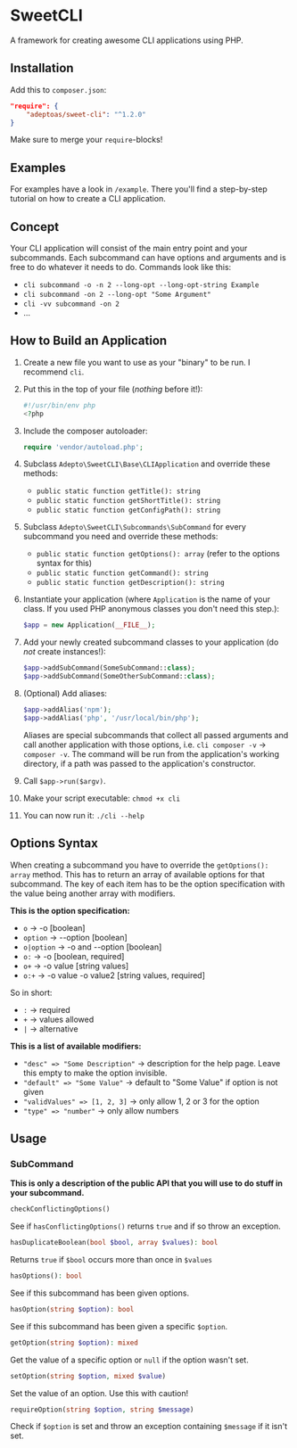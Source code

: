 # SweetCLI

A framework for creating awesome CLI applications using PHP.

## Installation

Add this to `composer.json`:

```json
"require": {
	"adeptoas/sweet-cli": "^1.2.0"
}
```

Make sure to merge your `require`-blocks!

## Examples

For examples have a look in `/example`. There you'll find a step-by-step tutorial on how to create a CLI application.

## Concept

Your CLI application will consist of the main entry point and your subcommands. Each subcommand can have options and arguments and is free to do whatever it needs to do. Commands look like this:

- `cli subcommand -o -n 2 --long-opt --long-opt-string Example`
- `cli subcommand -on 2 --long-opt "Some Argument"`
- `cli -vv subcommand -on 2`
- …

## How to Build an Application

1. Create a new file you want to use as your "binary" to be run. I recommend `cli`.
2. Put this in the top of your file (*nothing* before it!):

   ```php
   #!/usr/bin/env php
   <?php
   ```
3. Include the composer autoloader:

   ```php
   require 'vendor/autoload.php';
   ```
4. Subclass `Adepto\SweetCLI\Base\CLIApplication` and override these methods:
   - `public static function getTitle(): string`
   - `public static function getShortTitle(): string`
   - `public static function getConfigPath(): string`
5. Subclass `Adepto\SweetCLI\Subcommands\SubCommand` for every subcommand you need and override these methods:
   - `public static function getOptions(): array` (refer to the options syntax for this)
   - `public static function getCommand(): string`
   - `public static function getDescription(): string`
6. Instantiate your application (where `Application` is the name of your class. If you used PHP anonymous classes you don't need this step.):

   ```php
   $app = new Application(__FILE__);
   ```
7. Add your newly created subcommand classes to your application (do *not* create instances!):

   ```php
   $app->addSubCommand(SomeSubCommand::class);
   $app->addSubCommand(SomeOtherSubCommand::class);
   ```
8. (Optional) Add aliases:
   
   ```php
   $app->addAlias('npm');
   $app->addAlias('php', '/usr/local/bin/php');
   ```

   Aliases are special subcommands that collect all passed arguments and call another application with those options, i.e. `cli composer -v` -> `composer -v`. The command will be run from the application's working directory, if a path was passed to the application's constructor.

9. Call `$app->run($argv)`.
10. Make your script executable: `chmod +x cli`
11. You can now run it: `./cli --help`

## Options Syntax

When creating a subcommand you have to override the `getOptions(): array` method. This has to return an array of available options for that subcommand. The key of each item has to be the option specification with the value being another array with modifiers.

**This is the option specification:**

- `o` → -o [boolean]
- `option` → --option [boolean]
- `o|option` → -o and --option [boolean]
- `o:` → -o [boolean, required]
- `o+` → -o value [string values]
- `o:+` → -o value -o value2 [string values, required]

So in short:
- `:` → required
- `+` → values allowed
- `|` → alternative

**This is a list of available modifiers:**
- `"desc" => "Some Description"` → description for the help page. Leave this empty to make the option invisible.
- `"default" => "Some Value"` → default to "Some Value" if option is not given
- `"validValues" => [1, 2, 3]` → only allow 1, 2 or 3 for the option
- `"type" => "number"` → only allow numbers

## Usage

### SubCommand

**This is only a description of the public API that you will use to do stuff in your subcommand.**

```php
checkConflictingOptions()
```

See if `hasConflictingOptions()` returns `true` and if so throw an exception.

```php
hasDuplicateBoolean(bool $bool, array $values): bool
```

Returns `true` if `$bool` occurs more than once in `$values`

```php
hasOptions(): bool
```

See if this subcommand has been given options.

```php
hasOption(string $option): bool
```

See if this subcommand has been given a specific `$option`.

```php
getOption(string $option): mixed
```

Get the value of a specific option or `null` if the option wasn't set.


```php
setOption(string $option, mixed $value)
```

Set the value of an option. Use this with caution!

```php
requireOption(string $option, string $message)
```

Check if `$option` is set and throw an exception containing `$message` if it isn't set.
